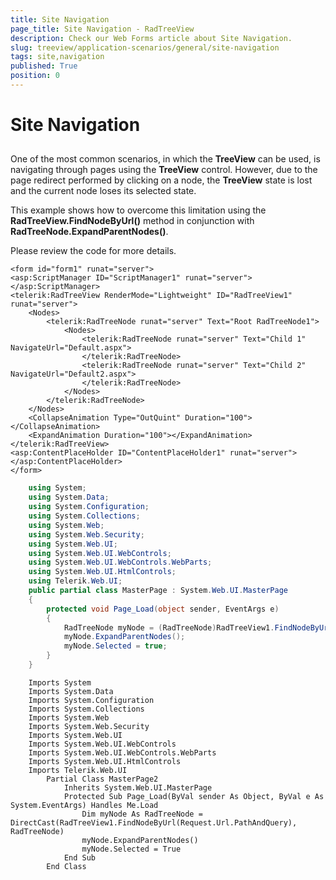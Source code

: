 ```yaml
---
title: Site Navigation
page_title: Site Navigation - RadTreeView
description: Check our Web Forms article about Site Navigation.
slug: treeview/application-scenarios/general/site-navigation
tags: site,navigation
published: True
position: 0
---
```


# Site Navigation



## 

One of the most common scenarios, in which the **TreeView** can be used, is navigating through pages using the **TreeView** control. However, due to the page redirect performed by clicking on a node, the **TreeView** state is lost and the current node loses its selected state.

This example shows how to overcome this limitation using the **RadTreeView.FindNodeByUrl()** method in conjunction with **RadTreeNode.ExpandParentNodes()**.

Please review the code for more details.

````ASPNET
<form id="form1" runat="server">
<asp:ScriptManager ID="ScriptManager1" runat="server">
</asp:ScriptManager>
<telerik:RadTreeView RenderMode="Lightweight" ID="RadTreeView1" runat="server">
    <Nodes>
        <telerik:RadTreeNode runat="server" Text="Root RadTreeNode1">
            <Nodes>
                <telerik:RadTreeNode runat="server" Text="Child 1" NavigateUrl="Default.aspx">
                </telerik:RadTreeNode>
                <telerik:RadTreeNode runat="server" Text="Child 2" NavigateUrl="Default2.aspx">
                </telerik:RadTreeNode>
            </Nodes>
        </telerik:RadTreeNode>
    </Nodes>
    <CollapseAnimation Type="OutQuint" Duration="100"></CollapseAnimation>
    <ExpandAnimation Duration="100"></ExpandAnimation>
</telerik:RadTreeView>
<asp:ContentPlaceHolder ID="ContentPlaceHolder1" runat="server">
</asp:ContentPlaceHolder>
</form>
````
````C#
	using System;
	using System.Data;
	using System.Configuration;
	using System.Collections;
	using System.Web;
	using System.Web.Security;
	using System.Web.UI;
	using System.Web.UI.WebControls;
	using System.Web.UI.WebControls.WebParts;
	using System.Web.UI.HtmlControls;
	using Telerik.Web.UI;
	public partial class MasterPage : System.Web.UI.MasterPage
	{
	    protected void Page_Load(object sender, EventArgs e)
	    {
	        RadTreeNode myNode = (RadTreeNode)RadTreeView1.FindNodeByUrl(Request.Url.PathAndQuery);
	        myNode.ExpandParentNodes();
	        myNode.Selected = true;
	    }
	}
````
````VB.NET
	Imports System
	Imports System.Data
	Imports System.Configuration
	Imports System.Collections
	Imports System.Web
	Imports System.Web.Security
	Imports System.Web.UI
	Imports System.Web.UI.WebControls
	Imports System.Web.UI.WebControls.WebParts
	Imports System.Web.UI.HtmlControls
	Imports Telerik.Web.UI
	    Partial Class MasterPage2
	        Inherits System.Web.UI.MasterPage
	        Protected Sub Page_Load(ByVal sender As Object, ByVal e As System.EventArgs) Handles Me.Load
	            Dim myNode As RadTreeNode = DirectCast(RadTreeView1.FindNodeByUrl(Request.Url.PathAndQuery), RadTreeNode)
	            myNode.ExpandParentNodes()
	            myNode.Selected = True
	        End Sub
	    End Class
````

